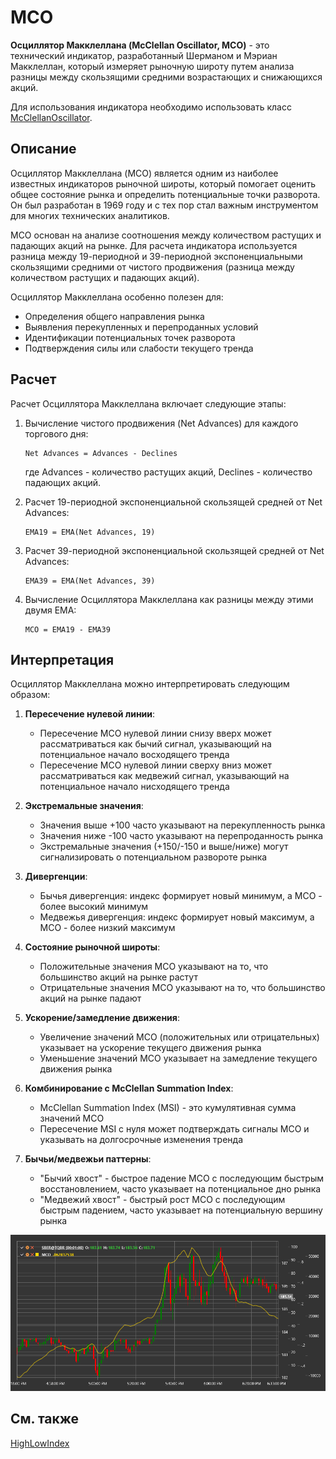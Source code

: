 # MCO

**Осциллятор Макклеллана (McClellan Oscillator, MCO)** - это технический индикатор, разработанный Шерманом и Мэриан Макклеллан, который измеряет рыночную широту путем анализа разницы между скользящими средними возрастающих и снижающихся акций.

Для использования индикатора необходимо использовать класс [McClellanOscillator](xref:StockSharp.Algo.Indicators.McClellanOscillator).

## Описание

Осциллятор Макклеллана (MCO) является одним из наиболее известных индикаторов рыночной широты, который помогает оценить общее состояние рынка и определить потенциальные точки разворота. Он был разработан в 1969 году и с тех пор стал важным инструментом для многих технических аналитиков.

MCO основан на анализе соотношения между количеством растущих и падающих акций на рынке. Для расчета индикатора используется разница между 19-периодной и 39-периодной экспоненциальными скользящими средними от чистого продвижения (разница между количеством растущих и падающих акций).

Осциллятор Макклеллана особенно полезен для:
- Определения общего направления рынка
- Выявления перекупленных и перепроданных условий
- Идентификации потенциальных точек разворота
- Подтверждения силы или слабости текущего тренда

## Расчет

Расчет Осциллятора Макклеллана включает следующие этапы:

1. Вычисление чистого продвижения (Net Advances) для каждого торгового дня:
   ```
   Net Advances = Advances - Declines
   ```
   где Advances - количество растущих акций, Declines - количество падающих акций.

2. Расчет 19-периодной экспоненциальной скользящей средней от Net Advances:
   ```
   EMA19 = EMA(Net Advances, 19)
   ```

3. Расчет 39-периодной экспоненциальной скользящей средней от Net Advances:
   ```
   EMA39 = EMA(Net Advances, 39)
   ```

4. Вычисление Осциллятора Макклеллана как разницы между этими двумя EMA:
   ```
   MCO = EMA19 - EMA39
   ```

## Интерпретация

Осциллятор Макклеллана можно интерпретировать следующим образом:

1. **Пересечение нулевой линии**:
   - Пересечение MCO нулевой линии снизу вверх может рассматриваться как бычий сигнал, указывающий на потенциальное начало восходящего тренда
   - Пересечение MCO нулевой линии сверху вниз может рассматриваться как медвежий сигнал, указывающий на потенциальное начало нисходящего тренда

2. **Экстремальные значения**:
   - Значения выше +100 часто указывают на перекупленность рынка
   - Значения ниже -100 часто указывают на перепроданность рынка
   - Экстремальные значения (+150/-150 и выше/ниже) могут сигнализировать о потенциальном развороте рынка

3. **Дивергенции**:
   - Бычья дивергенция: индекс формирует новый минимум, а MCO - более высокий минимум
   - Медвежья дивергенция: индекс формирует новый максимум, а MCO - более низкий максимум

4. **Состояние рыночной широты**:
   - Положительные значения MCO указывают на то, что большинство акций на рынке растут
   - Отрицательные значения MCO указывают на то, что большинство акций на рынке падают

5. **Ускорение/замедление движения**:
   - Увеличение значений MCO (положительных или отрицательных) указывает на ускорение текущего движения рынка
   - Уменьшение значений MCO указывает на замедление текущего движения рынка

6. **Комбинирование с McClellan Summation Index**:
   - McClellan Summation Index (MSI) - это кумулятивная сумма значений MCO
   - Пересечение MSI с нуля может подтверждать сигналы MCO и указывать на долгосрочные изменения тренда

7. **Бычьи/медвежьи паттерны**:
   - "Бычий хвост" - быстрое падение MCO с последующим быстрым восстановлением, часто указывает на потенциальное дно рынка
   - "Медвежий хвост" - быстрый рост MCO с последующим быстрым падением, часто указывает на потенциальную вершину рынка

![indicator_mcclellan_oscillator](../../../../images/indicator_mcclellan_oscillator.png)

## См. также

[HighLowIndex](high_low_index.md)
